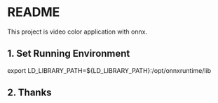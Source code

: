 # README

This project is video color application with onnx.

## 1. Set Running Environment

export LD_LIBRARY_PATH=${LD_LIBRARY_PATH}:/opt/onnxruntime/lib

## 2. Thanks

